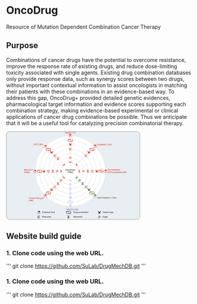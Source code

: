 # OncoDrug
Resource of Mutation Dependent Combination Cancer Therapy
## Purpose
Combinations of cancer drugs have the potential to overcome resistance, improve the response rate of existing drugs, and reduce dose-limiting toxicity associated with single agents. Existing drug combination databases only provide response data, such as synergy scores between two drugs, without important contextual information to assist oncologists in matching their patients with these combinations in an evidence-based way. To address this gap, OncoDrug+ provided detailed genetic evidences, pharmacological target information and evidence scores supporting each combination strategy, making evidence-based experimental or clinical applications of cancer drug combinations be possible. Thus we anticipate that it will be a useful tool for catalyzing precision combinatorial therapy. 

<img src="https://github.com/mulinlab/OncoDrug/blob/main/static/img/purpose.png" width="361" height="237">

## Website build guide
### 1. Clone code using the web URL.

'''
git clone https://github.com/SuLab/DrugMechDB.git
'''

### 1. Clone code using the web URL.
'''
git clone https://github.com/SuLab/DrugMechDB.git
'''
